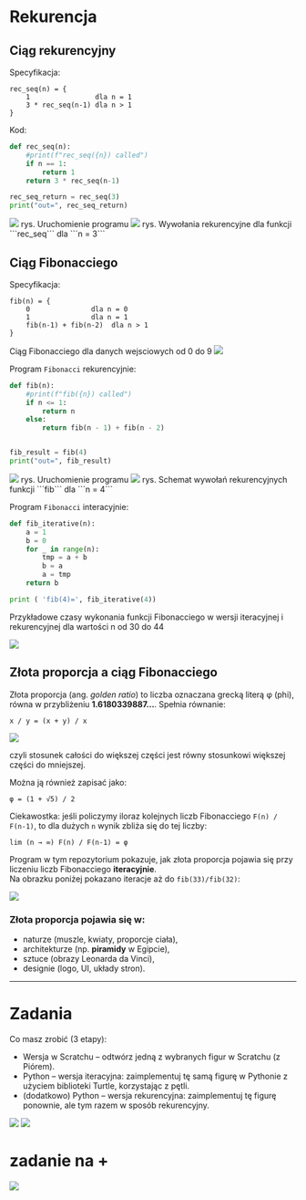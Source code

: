 # Rekurencja

## Ciąg rekurencyjny

Specyfikacja:
```text
rec_seq(n) = {
    1                dla n = 1
    3 * rec_seq(n-1) dla n > 1
}
```

Kod:
```python
def rec_seq(n):
    #print(f"rec_seq({n}) called")
    if n == 1:
        return 1
    return 3 * rec_seq(n-1)

rec_seq_return = rec_seq(3)
print("out=", rec_seq_return)
```

<img src="console_seq.png" />
rys. Uruchomienie programu

<img src="rec_seq.png" />
rys. Wywołania rekurencyjne dla funkcji  ```rec_seq``` dla ```n = 3```

## Ciąg Fibonacciego

Specyfikacja:
```text
fib(n) = {
    0               dla n = 0
    1               dla n = 1
    fib(n-1) + fib(n-2)  dla n > 1
}
```

Ciąg Fibonacciego dla danych wejsciowych od 0 do 9
<img src="fib10.png" />

Program ```Fibonacci``` rekurencyjnie:
```python
def fib(n):
    #print(f"fib({n}) called")
    if n <= 1:
        return n
    else:
        return fib(n - 1) + fib(n - 2)


fib_result = fib(4)
print("out=", fib_result)
```

<img src="console_fib.png" />
rys. Uruchomienie programu


<img src="fib.png"  />
rys. Schemat wywołań rekurencyjnych funkcji ```fib``` dla ```n = 4```


Program ```Fibonacci``` interacyjnie:

```python
def fib_iterative(n):
    a = 1
    b = 0
    for _ in range(n):
        tmp = a + b
        b = a
        a = tmp
    return b

print ( 'fib(4)=', fib_iterative(4))
```

Przykładowe czasy wykonania funkcji Fibonacciego w wersji iteracyjnej i rekurencyjnej dla wartości n od 30 do 44

<img src="fib_comparative.png" />

## Złota proporcja a ciąg Fibonacciego

Złota proporcja (ang. *golden ratio*) to liczba oznaczana grecką literą φ (phi), równa w przybliżeniu **1.6180339887...**. Spełnia równanie:

```
x / y = (x + y) / x
```

<img src="golden_ratio_draw.png" />

czyli stosunek całości do większej części jest równy stosunkowi większej części do mniejszej.

Można ją również zapisać jako:

```
φ = (1 + √5) / 2
```

Ciekawostka: jeśli policzymy iloraz kolejnych liczb Fibonacciego `F(n) / F(n-1)`, to dla dużych `n` wynik zbliża się do tej liczby:

```
lim (n → ∞) F(n) / F(n-1) = φ
```

Program w tym repozytorium pokazuje, jak złota proporcja pojawia się przy liczeniu liczb Fibonacciego **iteracyjnie**.  
Na obrazku poniżej pokazano iteracje aż do `fib(33)/fib(32)`:

<img src="golden_ratio.png" />


### Złota proporcja pojawia się w:
- naturze (muszle, kwiaty, proporcje ciała),
- architekturze (np. **piramidy** w Egipcie),
- sztuce (obrazy Leonarda da Vinci),
- designie (logo, UI, układy stron).

---

# Zadania

Co masz zrobić (3 etapy):
- Wersja w Scratchu – odtwórz jedną z wybranych figur w Scratchu (z Piórem).
- Python – wersja iteracyjna: zaimplementuj tę samą figurę w Pythonie z użyciem biblioteki Turtle, korzystając z pętli.
- (dodatkowo) Python – wersja rekurencyjna: zaimplementuj tę figurę ponownie, ale tym razem w sposób rekurencyjny.

<img src="task3.png" />
<img src="task4.png" />


# zadanie na +

<img src="task2.png" />